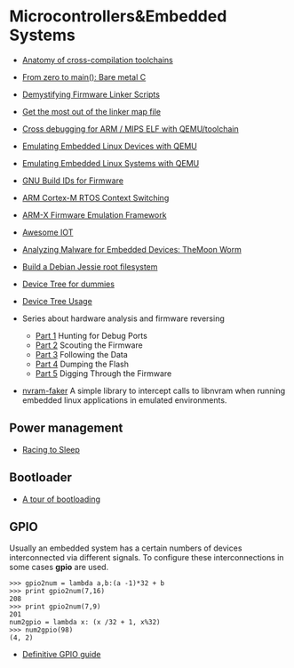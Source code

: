 # Microcontrollers&Embedded Systems

 - [Anatomy of cross-compilation toolchains](https://elinux.org/images/1/15/Anatomy_of_Cross-Compilation_Toolchains.pdf)
 - [From zero to main(): Bare metal C](https://interrupt.memfault.com/blog/zero-to-main-1)
 - [Demystifying Firmware Linker Scripts](https://interrupt.memfault.com/blog/how-to-write-linker-scripts-for-firmware)
 - [Get the most out of the linker map file](https://interrupt.memfault.com/blog/get-the-most-out-of-the-linker-map-file)
 - [Cross debugging for ARM / MIPS ELF with QEMU/toolchain](https://reverseengineering.stackexchange.com/questions/8829/cross-debugging-for-arm-mips-elf-with-qemu-toolchain)
 - [Emulating Embedded Linux Devices with QEMU](https://www.novetta.com/2018/02/emulating-embedded-linux-devices-with-qemu/)
 - [Emulating Embedded Linux Systems with QEMU](https://www.novetta.com/2018/02/emulating-embedded-linux-systems-with-qemu/)
 - [GNU Build IDs for Firmware](https://interrupt.memfault.com/blog/gnu-build-id-for-firmware)
 - [ARM Cortex-M RTOS Context Switching](https://interrupt.memfault.com/blog/cortex-m-rtos-context-switching)
 - [ARM-X Firmware Emulation Framework](https://armx.exploitlab.net/)
 - [Awesome IOT](https://github.com/phodal/awesome-iot)
 - [Analyzing Malware for Embedded Devices: TheMoon Worm](https://w00tsec.blogspot.it/2014/02/analyzing-malware-for-embedded-devices.html)
 - [Build a Debian Jessie root filesystem](http://www.acmesystems.it/debian_jessie)
 - [Device Tree for dummies](http://free-electrons.com/pub/conferences/2013/elce/petazzoni-device-tree-dummies/petazzoni-device-tree-dummies.pdf)
 - [Device Tree Usage](https://elinux.org/Device_Tree_Usage)
 - Series about hardware analysis and firmware reversing
     - [Part 1](http://jcjc-dev.com/2016/04/08/reversing-huawei-router-1-find-uart/) Hunting for Debug Ports
     - [Part 2](http://jcjc-dev.com/2016/04/29/reversing-huawei-router-2-scouting-firmware/) Scouting the Firmware
     - [Part 3](http://jcjc-dev.com/2016/05/23/reversing-huawei-3-sniffing/) Following the Data
     - [Part 4](http://jcjc-dev.com/2016/06/08/reversing-huawei-4-dumping-flash/) Dumping the Flash
     - [Part 5](http://jcjc-dev.com/2016/12/14/reversing-huawei-5-reversing-firmware/) Digging Through the Firmware

 - [nvram-faker](https://github.com/zcutlip/nvram-faker) A simple library to intercept calls to libnvram when running embedded linux applications in emulated environments.

## Power management

 - [Racing to Sleep](https://www.embeddedrelated.com/showarticle/1316.php)

## Bootloader

 - [A tour of bootloading](http://www.bxsays.com/blog/2015/09/03/a-toure-of-bootloading.html)

## GPIO

Usually an embedded system has a certain numbers of devices interconnected via different signals. To configure
these interconnections in some cases **gpio** are used.

```
>>> gpio2num = lambda a,b:(a -1)*32 + b
>>> print gpio2num(7,16)
208
>>> print gpio2num(7,9)
201
num2gpio = lambda x: (x /32 + 1, x%32)
>>> num2gpio(98)
(4, 2)
```

 - [Definitive GPIO guide](https://www.kosagi.com/w/index.php?title=Definitive_GPIO_guide)


